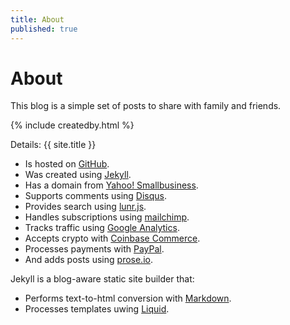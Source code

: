 ```yaml
---
title: About
published: true
---
```

# About

This blog is a simple set of posts to share with family and friends.

{% include createdby.html %} 

Details: {{ site.title }}
- Is hosted on [GitHub](https://www.github.com). 
- Was created using [Jekyll](https://jekyllrb.com).
- Has a domain from [Yahoo! Smallbusiness](https://smallbusiness.yahoo.com). 
- Supports comments using [Disqus](https://disqus.com). 
- Provides search using [lunr.js](https://lunrjs.com/).
- Handles subscriptions using [mailchimp](https://mailchimp.com). 
- Tracks traffic using [Google Analytics](https://analytics.google.com).
- Accepts crypto with [Coinbase Commerce](https://commerce.coinbase.com).
- Processes payments with [PayPal](https://paypal.com).
- And adds posts using [prose.io](https://prose.io).

Jekyll is a blog-aware static site builder that:
- Performs text-to-html conversion with [Markdown](https://daringfireball.net/projects/markdown/).
- Processes templates uwing [Liquid](https://shopify.github.io/liquid/). 
